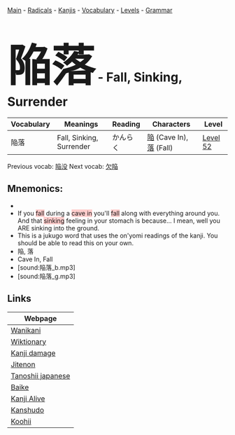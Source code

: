 <style> bigfont {font-size: 100px}</style>
[Main](../README.md) -
[Radicals](../radicals.md) -
[Kanjis](../kanjis.md) -
[Vocabulary](../vocabulary.md) -
[Levels](../levels.md) -
[Grammar](../grammar.md)
# <bigfont> 陥落</bigfont> - Fall, Sinking, Surrender 

| Vocabulary | Meanings | Reading | Characters | Level |
| --- | --- | --- | --- | --- |
| 陥落 | Fall, Sinking, Surrender | かんらく |  [陥](../kanjis/陥.md) (Cave In), [落](../kanjis/落.md) (Fall) | [Level 52](../levels/wk_level52.md) |

Previous vocab: [陥没](陥没.md) Next vocab: [欠陥](欠陥.md) 

## Mnemonics:

* 
* If you <span style="background-color:#ffcccb"> fall</span> during a <span style="background-color:#ffcccb"> cave in</span> you'll <span style="background-color:#ffcccb"> fall</span> along with everything around you. And that <span style="background-color:#ffcccb"> sinking</span> feeling in your stomach is because... I mean, well you ARE sinking into the ground. 
* This is a jukugo word that uses the on'yomi readings of the kanji. You should be able to read this on your own.
* 陥, 落
* Cave In, Fall
* [sound:陥落_b.mp3]
* [sound:陥落_g.mp3]


## Links 

| Webpage |
| --- |
| [Wanikani          ](https://www.wanikani.com/kanji/陥落) |
| [Wiktionary        ](https://en.wiktionary.org/wiki/陥落) |
| [Kanji damage      ](http://www.kanjidamage.com/kanji/search?utf8=✓&q=陥落) |
| [Jitenon           ](https://jitenon.com/kanji/陥落) |
| [Tanoshii japanese ](https://www.tanoshiijapanese.com/dictionary/kanji.cfm?k=陥落) |
| [Baike             ](https://baike.baidu.com/item/陥落) |
| [Kanji Alive       ](https://app.kanjialive.com/陥落) |
| [Kanshudo          ](https://www.kanshudo.com/searchmn?q=陥落) |
| [Koohii            ](https://kanji.koohii.com/study/kanji/陥落) |
